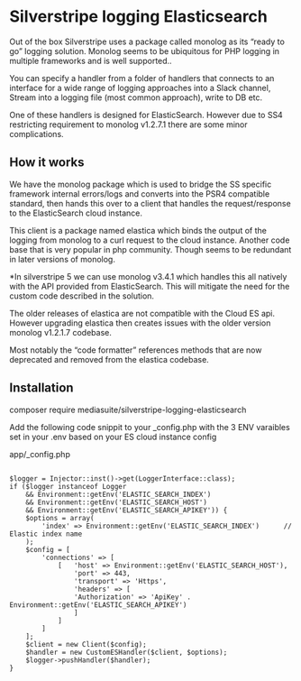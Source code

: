 # Silverstripe logging Elasticsearch

Out of the box Silverstripe uses a package called monolog as its “ready to go” logging solution. 
Monolog seems to be ubiquitous for PHP logging in multiple frameworks and is well supported..  

You can specify a handler from a folder of handlers that connects to an interface for a wide range of logging approaches into a Slack channel, Stream into a logging file (most common approach),  write  to DB etc. 

One of these handlers is designed for ElasticSearch. However due to SS4 restricting requirement to monolog v1.2.7.1 there are some minor complications. 

## How it works 

We have the monolog package which is used to bridge the SS specific framework internal errors/logs and converts into the PSR4 compatible standard, then hands this over to a client that handles the request/response to the ElasticSearch cloud instance.

This client is a package named elastica which binds the output of the logging from monolog to a curl request to the cloud instance. Another code base that is very popular in php community. Though seems to be redundant in later versions of monolog. 

*In silverstripe 5 we can use monolog v3.4.1 which handles this all natively with the API provided from  ElasticSearch.  This will mitigate the need for the custom code described in the solution.

The older releases of elastica are not compatible with the Cloud ES api. However upgrading elastica then creates issues with the older version monolog v1.2.1.7 codebase. 

Most notably the “code formatter” references methods that are now deprecated and removed from the elastica codebase. 

## Installation 

composer require mediasuite/silverstripe-logging-elasticsearch

Add the following code snippit to your _config.php with the 3 ENV varaibles set in your .env based on your ES cloud instance config

app/_config.php

```

$logger = Injector::inst()->get(LoggerInterface::class);
if ($logger instanceof Logger
    && Environment::getEnv('ELASTIC_SEARCH_INDEX')
    && Environment::getEnv('ELASTIC_SEARCH_HOST')
    && Environment::getEnv('ELASTIC_SEARCH_APIKEY')) {
    $options = array(
        'index' => Environment::getEnv('ELASTIC_SEARCH_INDEX')      // Elastic index name
    );
    $config = [
        'connections' => [
            [   'host' => Environment::getEnv('ELASTIC_SEARCH_HOST'),
                'port' => 443,
                'transport' => 'Https',
                'headers' => [
                'Authorization' => 'ApiKey' . Environment::getEnv('ELASTIC_SEARCH_APIKEY')
                ]
            ]
        ]
    ];
    $client = new Client($config);
    $handler = new CustomESHandler($client, $options);
    $logger->pushHandler($handler);
}
```


